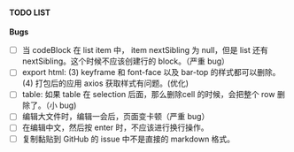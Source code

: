 #### TODO LIST

**Bugs**

- [ ] 当 codeBlock 在 list item 中， item nextSibling 为 null，但是 list 还有nextSibling。这个时候不应该创建行的 block。（严重 bug）
- [ ] export html: (3) keyframe 和 font-face 以及 bar-top 的样式都可以删除。(4) 打包后的应用 axios 获取样式有问题。(优化)
- [ ] table: 如果 table 在 selection 后面，那么删除cell 的时候，会把整个 row 删除了。（小 bug)
- [ ] 编辑大文件时，编辑一会后，页面变卡顿（严重 bug）
- [ ] 在编辑中文，然后按 enter 时，不应该进行换行操作。
- [ ] 复制黏贴到 GitHub 的 issue 中不是直接的 markdown 格式。
